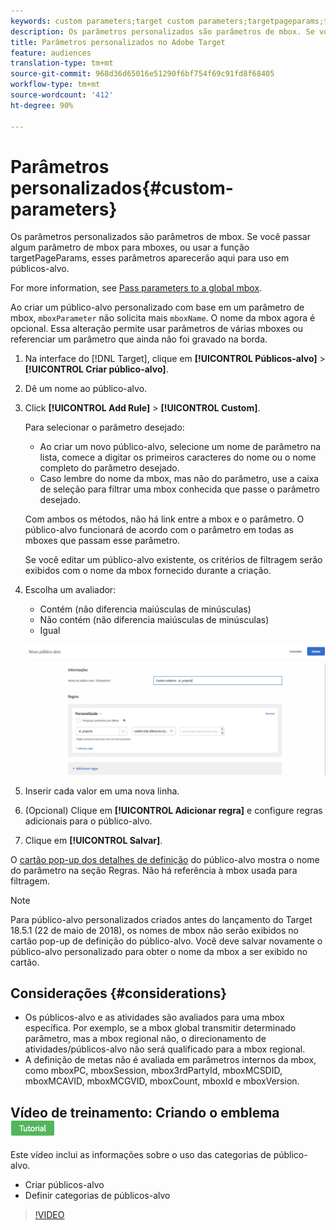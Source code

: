 ```yaml
---
keywords: custom parameters;target custom parameters;targetpageparams;targeting mbox parameters
description: Os parâmetros personalizados são parâmetros de mbox. Se você passar algum parâmetro de mbox para mboxes, ou usar a função targetPageParams, esses parâmetros aparecerão aqui para uso em públicos-alvo.
title: Parâmetros personalizados no Adobe Target
feature: audiences
translation-type: tm+mt
source-git-commit: 968d36d65016e51290f6bf754f69c91fd8f68405
workflow-type: tm+mt
source-wordcount: '412'
ht-degree: 90%

---
```



# Parâmetros personalizados{#custom-parameters}

Os parâmetros personalizados são parâmetros de mbox. Se você passar algum parâmetro de mbox para mboxes, ou usar a função targetPageParams, esses parâmetros aparecerão aqui para uso em públicos-alvo.

For more information, see [Pass parameters to a global mbox](/help/c-implementing-target/c-implementing-target-for-client-side-web/t-mbox-download/c-understanding-global-mbox/pass-parameters-to-global-mbox.md).

Ao criar um público-alvo personalizado com base em um parâmetro de mbox, `mboxParameter` não solicita mais `mboxName`. O nome da mbox agora é opcional. Essa alteração permite usar parâmetros de várias mboxes ou referenciar um parâmetro que ainda não foi gravado na borda.

1. Na interface do [!DNL Target], clique em **[!UICONTROL Públicos-alvo]** > **[!UICONTROL Criar público-alvo]**.
1. Dê um nome ao público-alvo.
1. Click **[!UICONTROL Add Rule]** > **[!UICONTROL Custom]**.

   Para selecionar o parâmetro desejado:

   * Ao criar um novo público-alvo, selecione um nome de parâmetro na lista, comece a digitar os primeiros caracteres do nome ou o nome completo do parâmetro desejado.
   * Caso lembre do nome da mbox, mas não do parâmetro, use a caixa de seleção para filtrar uma mbox conhecida que passe o parâmetro desejado.

   Com ambos os métodos, não há link entre a mbox e o parâmetro. O público-alvo funcionará de acordo com o parâmetro em todas as mboxes que passam esse parâmetro.

   Se você editar um público-alvo existente, os critérios de filtragem serão exibidos com o nome da mbox fornecido durante a criação.

1. Escolha um avaliador:

   * Contém (não diferencia maiúsculas de minúsculas)
   * Não contém (não diferencia maiúsculas de minúsculas)
   * Igual

   ![Público-alvo personalizado do parâmetro](/help/c-target/c-audiences/c-target-rules/assets/custom.png)

1. Inserir cada valor em uma nova linha.
1. (Opcional) Clique em **[!UICONTROL Adicionar regra]** e configure regras adicionais para o público-alvo.
1. Clique em **[!UICONTROL Salvar]**.

O [cartão pop-up dos detalhes de definição](/help/c-target/c-audiences/audiences.md#section_11B9C4A777E14D36BA1E925021945780) do público-alvo mostra o nome do parâmetro na seção Regras. Não há referência à mbox usada para filtragem.

>[!NOTE]
>
>Para público-alvo personalizados criados antes do lançamento do Target 18.5.1 (22 de maio de 2018), os nomes de mbox não serão exibidos no cartão pop-up de definição do público-alvo. Você deve salvar novamente o público-alvo personalizado para obter o nome da mbox a ser exibido no cartão.

## Considerações {#considerations}

* Os públicos-alvo e as atividades são avaliados para uma mbox específica. Por exemplo, se a mbox global transmitir determinado parâmetro, mas a mbox regional não, o direcionamento de atividades/públicos-alvo não será qualificado para a mbox regional.
* A definição de metas não é avaliada em parâmetros internos da mbox, como mboxPC, mboxSession, mbox3rdPartyId, mboxMCSDID, mboxMCAVID, mboxMCGVID, mboxCount, mboxId e mboxVersion.

## Vídeo de treinamento: Criando o emblema ![do tutorial do Audiência](/help/assets/tutorial.png)

Este vídeo inclui as informações sobre o uso das categorias de público-alvo.

* Criar públicos-alvo
* Definir categorias de públicos-alvo

>[!VIDEO](https://video.tv.adobe.com/v/17392)
